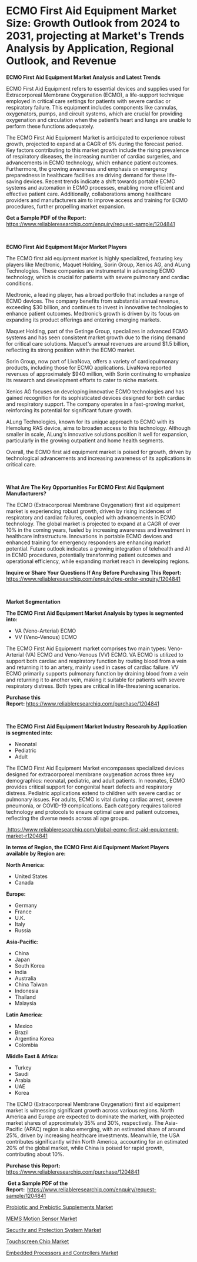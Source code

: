 <p><h1>ECMO First Aid Equipment Market Size: Growth Outlook from 2024 to 2031, projecting at Market's Trends Analysis by Application, Regional Outlook, and Revenue</h1></p><p><strong>ECMO First Aid Equipment Market Analysis and Latest Trends</strong></p>
<p><p>ECMO First Aid Equipment refers to essential devices and supplies used for Extracorporeal Membrane Oxygenation (ECMO), a life-support technique employed in critical care settings for patients with severe cardiac or respiratory failure. This equipment includes components like cannulas, oxygenators, pumps, and circuit systems, which are crucial for providing oxygenation and circulation when the patient’s heart and lungs are unable to perform these functions adequately.</p><p>The ECMO First Aid Equipment Market is anticipated to experience robust growth, projected to expand at a CAGR of 6% during the forecast period. Key factors contributing to this market growth include the rising prevalence of respiratory diseases, the increasing number of cardiac surgeries, and advancements in ECMO technology, which enhance patient outcomes. Furthermore, the growing awareness and emphasis on emergency preparedness in healthcare facilities are driving demand for these life-saving devices. Recent trends indicate a shift towards portable ECMO systems and automation in ECMO processes, enabling more efficient and effective patient care. Additionally, collaborations among healthcare providers and manufacturers aim to improve access and training for ECMO procedures, further propelling market expansion.</p></p>
<p><strong>Get a Sample PDF of the Report:&nbsp;</strong> <a href="https://www.reliableresearchiq.com/enquiry/request-sample/1204841?utm_campaign=1732&utm_medium=2&utm_source=Github&utm_content=ia&utm_term=19102024&utm_id=ecmo-first-aid-equipment">https://www.reliableresearchiq.com/enquiry/request-sample/1204841</a></p>
<p>&nbsp;</p>
<p><strong>ECMO First Aid Equipment Major Market Players</strong></p>
<p><p>The ECMO first aid equipment market is highly specialized, featuring key players like Medtronic, Maquet Holding, Sorin Group, Xenios AG, and ALung Technologies. These companies are instrumental in advancing ECMO technology, which is crucial for patients with severe pulmonary and cardiac conditions.</p><p>Medtronic, a leading player, has a broad portfolio that includes a range of ECMO devices. The company benefits from substantial annual revenue, exceeding $30 billion, and continues to invest in innovative technologies to enhance patient outcomes. Medtronic’s growth is driven by its focus on expanding its product offerings and entering emerging markets.</p><p>Maquet Holding, part of the Getinge Group, specializes in advanced ECMO systems and has seen consistent market growth due to the rising demand for critical care solutions. Maquet's annual revenues are around $1.5 billion, reflecting its strong position within the ECMO market.</p><p>Sorin Group, now part of LivaNova, offers a variety of cardiopulmonary products, including those for ECMO applications. LivaNova reported revenues of approximately $940 million, with Sorin continuing to emphasize its research and development efforts to cater to niche markets.</p><p>Xenios AG focuses on developing innovative ECMO technologies and has gained recognition for its sophisticated devices designed for both cardiac and respiratory support. The company operates in a fast-growing market, reinforcing its potential for significant future growth.</p><p>ALung Technologies, known for its unique approach to ECMO with its Hemolung RAS device, aims to broaden access to this technology. Although smaller in scale, ALung's innovative solutions position it well for expansion, particularly in the growing outpatient and home health segments.</p><p>Overall, the ECMO first aid equipment market is poised for growth, driven by technological advancements and increasing awareness of its applications in critical care.</p></p>
<p>&nbsp;</p>
<p><strong>What Are The Key Opportunities For ECMO First Aid Equipment Manufacturers?</strong></p>
<p><p>The ECMO (Extracorporeal Membrane Oxygenation) first aid equipment market is experiencing robust growth, driven by rising incidences of respiratory and cardiac failures, coupled with advancements in ECMO technology. The global market is projected to expand at a CAGR of over 10% in the coming years, fueled by increasing awareness and investment in healthcare infrastructure. Innovations in portable ECMO devices and enhanced training for emergency responders are enhancing market potential. Future outlook indicates a growing integration of telehealth and AI in ECMO procedures, potentially transforming patient outcomes and operational efficiency, while expanding market reach in developing regions.</p></p>
<p><strong>Inquire or Share Your Questions If Any Before Purchasing This Report:</strong> <a href="https://www.reliableresearchiq.com/enquiry/pre-order-enquiry/1204841?utm_campaign=1732&utm_medium=2&utm_source=Github&utm_content=ia&utm_term=19102024&utm_id=ecmo-first-aid-equipment">https://www.reliableresearchiq.com/enquiry/pre-order-enquiry/1204841</a></p>
<p>&nbsp;</p>
<p><strong>Market Segmentation</strong></p>
<p><strong>The ECMO First Aid Equipment Market Analysis by types is segmented into:</strong></p>
<p><ul><li>VA (Veno-Arterial) ECMO</li><li>VV (Veno-Venous) ECMO</li></ul></p>
<p><p>The ECMO First Aid Equipment market comprises two main types: Veno-Arterial (VA) ECMO and Veno-Venous (VV) ECMO. VA ECMO is utilized to support both cardiac and respiratory function by routing blood from a vein and returning it to an artery, mainly used in cases of cardiac failure. VV ECMO primarily supports pulmonary function by draining blood from a vein and returning it to another vein, making it suitable for patients with severe respiratory distress. Both types are critical in life-threatening scenarios.</p></p>
<p><strong>Purchase this Report:&nbsp;</strong><a href="https://www.reliableresearchiq.com/purchase/1204841?utm_campaign=1732&utm_medium=2&utm_source=Github&utm_content=ia&utm_term=19102024&utm_id=ecmo-first-aid-equipment">https://www.reliableresearchiq.com/purchase/1204841</a></p>
<p>&nbsp;</p>
<p><strong>The ECMO First Aid Equipment Market Industry Research by Application is segmented into:</strong></p>
<p><ul><li>Neonatal</li><li>Pediatric</li><li>Adult</li></ul></p>
<p><p>The ECMO First Aid Equipment Market encompasses specialized devices designed for extracorporeal membrane oxygenation across three key demographics: neonatal, pediatric, and adult patients. In neonates, ECMO provides critical support for congenital heart defects and respiratory distress. Pediatric applications extend to children with severe cardiac or pulmonary issues. For adults, ECMO is vital during cardiac arrest, severe pneumonia, or COVID-19 complications. Each category requires tailored technology and protocols to ensure optimal care and patient outcomes, reflecting the diverse needs across all age groups.</p></p>
<p><a href="https://www.reliableresearchiq.com/global-ecmo-first-aid-equipment-market-r1204841?utm_campaign=1732&utm_medium=2&utm_source=Github&utm_content=ia&utm_term=19102024&utm_id=ecmo-first-aid-equipment">&nbsp;https://www.reliableresearchiq.com/global-ecmo-first-aid-equipment-market-r1204841</a></p>
<p><strong>In terms of Region, the ECMO First Aid Equipment Market Players available by Region are:</strong></p>
<p>
    <p> <strong> North America: </strong>
        <ul>
            <li>United States</li>
            <li>Canada</li>
        </ul>
        </p> 
    <p> <strong> Europe: </strong>
        <ul>
            <li>Germany</li>
            <li>France</li>
            <li>U.K.</li>
            <li>Italy</li>
            <li>Russia</li>
        </ul>
        </p> 
    <p> <strong> Asia-Pacific: </strong>
        <ul>
            <li>China</li>
            <li>Japan</li>
            <li>South Korea</li>
            <li>India</li>
            <li>Australia</li>
            <li>China Taiwan</li>
            <li>Indonesia</li>
            <li>Thailand</li>
            <li>Malaysia</li>
        </ul>
        </p> 
    <p> <strong> Latin America: </strong>
        <ul>
            <li>Mexico</li>
            <li>Brazil</li>
            <li>Argentina Korea</li>
            <li>Colombia</li>
        </ul>
        </p> 
    <p> <strong> Middle East & Africa: </strong>
        <ul>
            <li>Turkey</li>
            <li>Saudi</li>
            <li>Arabia</li>
            <li>UAE</li>
            <li>Korea</li>
        </ul>
    </p>
    </p>
<p><p>The ECMO (Extracorporeal Membrane Oxygenation) first aid equipment market is witnessing significant growth across various regions. North America and Europe are expected to dominate the market, with projected market shares of approximately 35% and 30%, respectively. The Asia-Pacific (APAC) region is also emerging, with an estimated share of around 25%, driven by increasing healthcare investments. Meanwhile, the USA contributes significantly within North America, accounting for an estimated 20% of the global market, while China is poised for rapid growth, contributing about 10%.</p></p>
<p><strong>Purchase this Report: </strong><a href="https://www.reliableresearchiq.com/purchase/1204841?utm_campaign=1732&utm_medium=2&utm_source=Github&utm_content=ia&utm_term=19102024&utm_id=ecmo-first-aid-equipment">https://www.reliableresearchiq.com/purchase/1204841</a></p>
<p>&nbsp;<strong>Get a Sample PDF of the Report:&nbsp;&nbsp;</strong><a href="https://www.reliableresearchiq.com/enquiry/request-sample/1204841?utm_campaign=1732&utm_medium=2&utm_source=Github&utm_content=ia&utm_term=19102024&utm_id=ecmo-first-aid-equipment">https://www.reliableresearchiq.com/enquiry/request-sample/1204841</a></p>
<p><strong></strong></p>
<p><p><a href="https://www.linkedin.com/pulse/probiotic-prebiotic-supplements-market-velocity-54-cagr-tavje?utm_campaign=1732&utm_medium=2&utm_source=Github&utm_content=ia&utm_term=19102024&utm_id=ecmo-first-aid-equipment">Probiotic and Prebiotic Supplements Market</a></p><p><a href="https://www.linkedin.com/pulse/mems-motion-sensor-market-report-product-type-end-use-application-0t2kc?utm_campaign=1732&utm_medium=2&utm_source=Github&utm_content=ia&utm_term=19102024&utm_id=ecmo-first-aid-equipment">MEMS Motion Sensor Market</a></p><p><a href="https://www.linkedin.com/pulse/security-protection-system-market-size-share-analysis-growth-8nicc?utm_campaign=1732&utm_medium=2&utm_source=Github&utm_content=ia&utm_term=19102024&utm_id=ecmo-first-aid-equipment">Security and Protection System Market</a></p><p><a href="https://www.linkedin.com/pulse/unveiling-market-trends-global-touchscreen-chip-growth-regional-th9ac?utm_campaign=1732&utm_medium=2&utm_source=Github&utm_content=ia&utm_term=19102024&utm_id=ecmo-first-aid-equipment">Touchscreen Chip Market</a></p><p><a href="https://www.linkedin.com/pulse/charting-future-comprehensive-analysis-global-embedded-processors-xxrqc?utm_campaign=1732&utm_medium=2&utm_source=Github&utm_content=ia&utm_term=19102024&utm_id=ecmo-first-aid-equipment">Embedded Processors and Controllers Market</a></p></p>